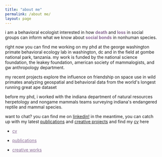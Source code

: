 ```yaml
---
title: "about me"
permalink: /about me/
layout: page
--- 
```


i am a behavioral ecologist interested in how <span style="color: #8A6A95; font-weight: bold;">**death**</span> and <span style="color: #8A6A95; font-weight: bold; ">**loss**</span> in social groups can inform what we know about <span style="color: #8A6A95; font-weight: bold; ">**social bonds**</span> in nonhuman species. 

right now you can find me working on my phd at the george washington primate behavioral ecology lab in washington, dc and in the field at gombe national park, tanzania. my work is funded by the national science foundation, the leakey foundation, american society of mammalogists, and gw anthropology department.

my recent projects explore the influence on friendship on space use in wild primates analyzing geospatial and behavioral data from the world's longest running great ape dataset

before my phd, i worked with the indiana department of natural resources herpetology and nongame mammals teams surveying indiana's endangered reptile and mammal species.  

want to chat? you can find me on [linkedin!](https://www.linkedin.com/in/abigail-mcclain) in the meantime, you can catch up with my latest [publications](https://armcclain.github.io/publications/) and [creative projects](https://armcclain.github.io/creative%20works/) and find my [cv](https://github.com/user-attachments/files/18370120/McClain_Abigail_2pg_CV_JAN_2025.pdf) here


- <a href="[https://github.com/yourusername/your-repository/blob/main/path/to/cv.pdf](https://github.com/user-attachments/files/18370120/McClain_Abigail_2pg_CV_JAN_2025.pdf)" style="color: #8A6A95;">cv</a>

- <a href="https://armcclain.github.io/publications/" style="color: #8A6A95;">publications</a>

- <a href="[https://github.com/yourusername/your-repository/creative-works](https://armcclain.github.io/creative%20works/)" style="color: #8A6A95;">creative works</a> 
